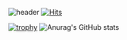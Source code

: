 ![header](https://capsule-render.vercel.app/api?type=wave&color=auto&height=300&section=header&text=Welcome%20to%20ppunikim&fontSize=70)
[![Hits](https://hits.seeyoufarm.com/api/count/incr/badge.svg?url=https://github.com/ppunikim)](https://hits.seeyoufarm.com)      

[![trophy](https://github-profile-trophy.vercel.app/?username=ppunikim&theme=onedark)](https://github.com/ryo-ma/github-profile-trophy)
![Anurag's GitHub stats](https://github-readme-stats.vercel.app/api?username=ppunikim&theme=dark&show_icons=true)